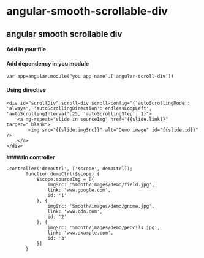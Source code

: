 # angular-smooth-scrollable-div

angular smooth scrollable div
----------------------------------------

#### **Add in your file**

<script src="Smooth/js/jquery-ui-1.10.3.custom.min.js" type="text/javascript"></script>
<script src="Smooth/js/jquery.mousewheel.min.js" type="text/javascript"></script>
<script src="Smooth/js/jquery.kinetic.min.js" type="text/javascript"></script>
<script src="Smooth/js/jquery.smoothdivscroll-1.3-min.js" type="text/javascript"></script>
<script type="text/javascript" src="../angular-scroll-div.js"></script>


####  **Add dependency in you module**

    var app=angular.module("you app name",['angular-scroll-div'])
    


####  **Using directive**

    <div id="scrollDiv" scroll-div scroll-config="{'autoScrollingMode': 'always', 'autoScrollingDirection':'endlessLoopLeft', 'autoScrollingInterval':25, 'autoScrollingStep': 1}">
        <a ng-repeat="slide in sourceImg" href="{{slide.link}}" target="_blank">
            <img src="{{slide.imgSrc}}" alt="Demo image" id="{{slide.id}}" />
        </a>
    </div>
    
      
#####**In controller** 
 ```
 .controller('demoCtrl', ['$scope', demoCtrl]);
        function demoCtrl($scope) {
            $scope.sourceImg = [{
                imgSrc: 'Smooth/images/demo/field.jpg',
                link: 'www.google.com',
                id: '1'
            }, {
                imgSrc: 'Smooth/images/demo/gnome.jpg',
                link: 'www.cdn.com',
                id: '2'
            }, {
                imgSrc: 'Smooth/images/demo/pencils.jpg',
                link: 'www.example.com',
                id: '3'
            }]
        }

 
 


